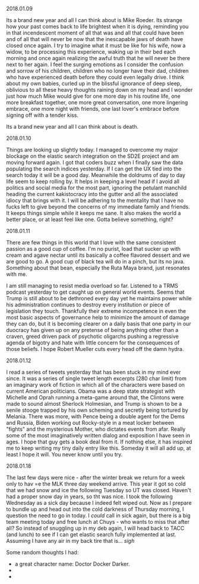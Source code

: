 2018.01.09

Its a brand new year and all I can think about is Mike Roeder. Its strange how your past comes back to life brightest when it is dying, reminding you in that incendescent moment of all that was and all that could have been and of all that will never be now that the inescapable jaws of death have closed once again. I try to imagine what it must be like for his wife, now a widow, to be processing this experience, waking up in their bed each morning and once again realizing the awful truth that he will never be there next to her again. I feel the surging emotions as I consider the confusion and sorrow of his children, children who no longer have their dad, children who have experienced death before they could even legally drive. I think about my own babies, curled up in the blissful ignorance of deep sleep, oblivious to all these heavy thoughts raining down on my head and I wonder just how much Mike would give for one more day in his routine life, one more breakfast together, one more great conversation, one more lingering embrace, one more night with friends, one last lover's embrace before signing off with a tender kiss.

Its a brand new year and all I can think about is death.


2018.01.10

Things are looking up slightly today. I managed to overcome my major blockage on the elastic search integration on the SD2E project and am moving forward again. I got that coders buzz when I finally saw the data populating the search indices yesterday. If I can get the UX tied into the search today it will be a good day. Meanwhile the doldrums of day to day life seem to keep rolling by. It helps in keeping a level head if I avoid all politics and social media for the most part, ignoring the petulant manchild heading the current kakistocracy into the gutter and all the associated idiocy that brings with it. I will be adhering to the mentality that I have no fucks left to give beyond the concerns of my immediate family and friends. It keeps things simple while it keeps me sane. It also makes the world a better place, or at least feel like one. Gotta believe something, right?


2018.01.11

There are few things in this world that I love with the same consistent passion as a good cup of coffee. I'm no purist, load that sucker up with cream and agave nectar until its basically a coffee flavored dessert and we are good to go. A good cup of black tea will do in a pinch, but its no java. Something about that bean, especially the Ruta Maya brand, just resonates with me.

I am still managing to resist media overload so far. Listened to a TRMS podcast yesterday to get caught up on general world events. Seems that Trump is still about to be dethroned every day yet he maintains power while his administration continues to destroy every institution or piece of legislation they touch. Thankfully their extreme incompetence in even the most basic aspects of governance help to minimize the amount of damage they can do, but it is becoming clearer on a daily basis that one party in our duocracy has given up on any pretense of being anything other than a craven, greed driven pack of psychotic oligarchs pushing a regressive agenda of bigotry and hate with little concern for the consequences of those beliefs. I hope Robert Mueller cuts every head off the damn hydra.


2018.01.12

I read a series of tweets yesterday that has been stuck in my mind ever since. It was a series of single tweet length excerpts (280 char limit) from an imaginary work of fiction in which all of the characters were based on current American politicians. Obama was a deep state strategist with Michelle and Oprah running a meta-game around that, the Clintons were made to sound almost Sherlock Holmesian, and Trump is shown to be a senile stooge trapped by his own scheming and secretly being tortured by Melania. There was more, with Pence being a double agent for the Dems and Russia, Biden working out Rocky-style in a meat locker between "fights" and the mysterious Mother, who dictates events from afar. Really some of the most imaginatively written dialog and exposition I have seen in ages. I hope that guy gets a book deal from it. If nothing else, it has inspired me to keep writing my tiny daily entry like this. Someday it will all add up, at least I hope it will. You never know until you try.


2018.01.18

The last few days were nice - after the winter break we return for a week only to hav =e the MLK three day weekend arrive. This year it got so cold that we had snow and ice the following Tuesday so UT was closed. Haven't had a proper snow day in years, so tht was nice. I took the following Wednesday as a sick day because I indeed felt wiped out. Now as I prepare to bundle up and head out into the cold darkness of Thursday morning, I question the need to go in today. I *could* call in sick again, but there is a big team meeting today and free lunch at Chuys - who wants to miss that after all? So instead of snuggling up in my deb again, I will head back to TACC (and lunch) to see if I can get elastic search fully implemented at last. Assuming I have any air in my back tire that is... *sigh*

Some random thoughts I had:
- a great character name: Doctor Docker Darker.
- 
-
